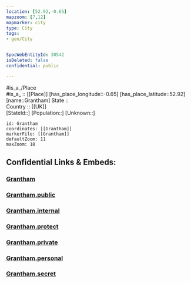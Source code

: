 ```yaml
---
location: [52.92,-0.65] 
mapzoom: [7,12] 
mapmarker: city 
type: City
tags:
- geo/City


SpocWebEntityId: 30542
isDeleted: false
confidential: public

---
```

#is_a_/Place  
#is_a_ :: [[Place]] 
[has_place_longitude::-0.65] 
[has_place_latitude::52.92] 
[name::Grantham] 
State ::  
Country :: [[UK]]  
[StateId::] 
[Population::] 
[Unknown::] 


```leaflet
id: Grantham
coordinates: [[Grantham]] 
markerFile: [[Grantham]] 
defaultZoom: 11 
maxZoom: 18
```


## Confidential Links & Embeds: 

### [Grantham](/_Standards/Earth/Continent/Europe/Europe~North/UK/England/Regions~England/Yorkshire_and_the_Humber/Lincolnshire/cities~Lincolnshire/Kesteven~South/cities~SouthKesteven/Grantham.md) 

### [Grantham.public](/_public/Earth/Continent/Europe/Europe~North/UK/England/Regions~England/Yorkshire_and_the_Humber/Lincolnshire/cities~Lincolnshire/Kesteven~South/cities~SouthKesteven/Grantham.public.md) 

### [Grantham.internal](/_internal/Earth/Continent/Europe/Europe~North/UK/England/Regions~England/Yorkshire_and_the_Humber/Lincolnshire/cities~Lincolnshire/Kesteven~South/cities~SouthKesteven/Grantham.internal.md) 

### [Grantham.protect](/_protect/Earth/Continent/Europe/Europe~North/UK/England/Regions~England/Yorkshire_and_the_Humber/Lincolnshire/cities~Lincolnshire/Kesteven~South/cities~SouthKesteven/Grantham.protect.md) 

### [Grantham.private](/_private/Earth/Continent/Europe/Europe~North/UK/England/Regions~England/Yorkshire_and_the_Humber/Lincolnshire/cities~Lincolnshire/Kesteven~South/cities~SouthKesteven/Grantham.private.md) 

### [Grantham.personal](/_personal/Earth/Continent/Europe/Europe~North/UK/England/Regions~England/Yorkshire_and_the_Humber/Lincolnshire/cities~Lincolnshire/Kesteven~South/cities~SouthKesteven/Grantham.personal.md) 

### [Grantham.secret](/_secret/Earth/Continent/Europe/Europe~North/UK/England/Regions~England/Yorkshire_and_the_Humber/Lincolnshire/cities~Lincolnshire/Kesteven~South/cities~SouthKesteven/Grantham.secret.md)

